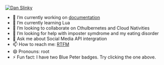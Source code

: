 <!-- Cthulbernetes -->
<!--
[![Dan Slinky](https://rtfm.danslinky.co.uk/favicon.png)](https://www.youtube.com/embed/2fJZ71czfe0?si=qsX5VbjI69EZ_BqK)
-->

<!-- tuxminator -->
[![Dan Slinky](https://rtfm.danslinky.co.uk/favicon.png)](https://youtu.be/Loobd5gawL0?si=UwoycG-JCpdt2hqE)

- 🔭 I’m currently working on [documentation](https://rtfm.danslinky.co.uk/)
- 🌱 I’m currently learning Lua
- 👯 I’m looking to collaborate on Cthulbernetes and Cloud Nativities 
- 🤔 I’m looking for help with imposter symdrome and my eating disorder
- 💬 Ask me about Social Media API intergration
- 📫 How to reach me: [RTFM](https://rtfm.danslinky.co.uk/contact)
- 😄 Pronouns: root
- ⚡ Fun fact: I have two Blue Peter badges. Try clicking the one above.

